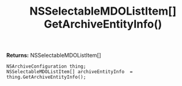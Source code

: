 ﻿---
uid: crmscript_ref_NSArchiveConfiguration_GetArchiveEntityInfo
title: NSSelectableMDOListItem[] GetArchiveEntityInfo()
intellisense: NSArchiveConfiguration.GetArchiveEntityInfo
keywords: NSArchiveConfiguration, GetArchiveEntityInfo
so.topic: reference
---



**Returns:** NSSelectableMDOListItem[]


```crmscript
NSArchiveConfiguration thing;
NSSelectableMDOListItem[] archiveEntityInfo  = thing.GetArchiveEntityInfo();
```


